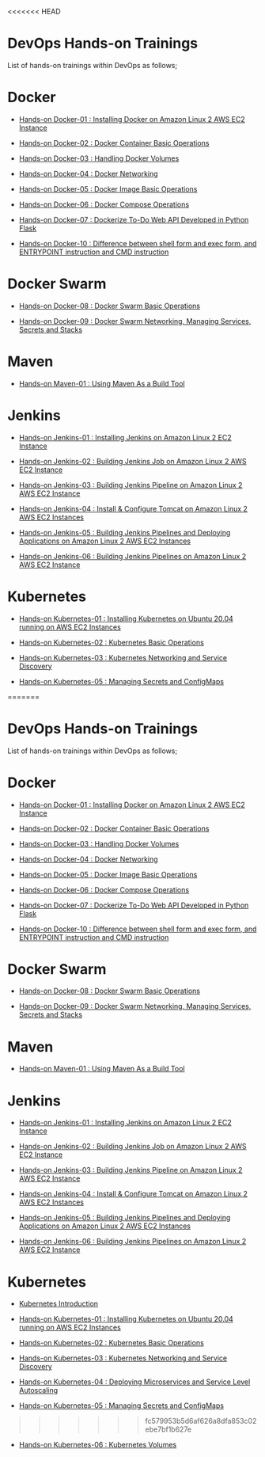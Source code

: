 <<<<<<< HEAD
# DevOps Hands-on Trainings

List of hands-on trainings within DevOps as follows;

# Docker

- [Hands-on Docker-01 : Installing Docker on Amazon Linux 2 AWS EC2 Instance](./docker/docker-01-installing-on-ec2-linux2/)

- [Hands-on Docker-02 : Docker Container Basic Operations](./docker/docker-02-container-basic-operations/)

- [Hands-on Docker-03 : Handling Docker Volumes](./docker/docker-03-handling-volumes/)

- [Hands-on Docker-04 : Docker Networking](./docker/docker-04-networking/)

- [Hands-on Docker-05 : Docker Image Basic Operations](./docker/docker-05-image-basic-operations/)
  
- [Hands-on Docker-06 : Docker Compose Operations](./docker/docker-06-compose-operations/)
  
- [Hands-on Docker-07 :  Dockerize To-Do Web API Developed in Python Flask](./docker/docker-07-dockerize-to-do-app-on-python-flask/)

- [Hands-on Docker-10 : Difference between shell form and exec form, and ENTRYPOINT instruction and CMD instruction](./docker/docker-10-difference-between-exec-form-shell-form-and-CMD-ENTRYPOINT-instructions)

# Docker Swarm

- [Hands-on Docker-08 : Docker Swarm Basic Operations](./docker/docker-08-swarm-basic-operations)

- [Hands-on Docker-09 : Docker Swarm Networking, Managing Services, Secrets and Stacks](./docker/docker-09-swarm-networking-managing-services-secrets-stacks)

# Maven

- [Hands-on Maven-01 : Using Maven As a Build Tool](./maven/maven-01-using-maven-as-a-build-tool/)

# Jenkins

- [Hands-on Jenkins-01 : Installing Jenkins on Amazon Linux 2 EC2 Instance](./jenkins/jenkins-01-installing-on-ec2-linux2)

- [Hands-on Jenkins-02 : Building Jenkins Job on Amazon Linux 2 AWS EC2 Instance](./jenkins/jenkins-02-building-jenkins-job)

- [Hands-on Jenkins-03 : Building Jenkins Pipeline on Amazon Linux 2 AWS EC2 Instance](./jenkins/jenkins-03-building-jenkins-pipeline)

- [Hands-on Jenkins-04 : Install & Configure Tomcat on Amazon Linux 2 AWS EC2 Instances](./jenkins/jenkins-04-install-configure-tomcat)

- [Hands-on Jenkins-05 : Building Jenkins Pipelines and Deploying Applications on Amazon Linux 2 AWS EC2 Instances](./jenkins/jenkins-05-deployment-to-staging-environments)

- [Hands-on Jenkins-06 : Building Jenkins Pipelines on Amazon Linux 2 AWS EC2 Instance](./jenkins/jenkins-06-building-pipeline-with-docker-ecr-python)


# Kubernetes

- [Hands-on Kubernetes-01 : Installing Kubernetes on Ubuntu 20.04 running on AWS EC2 Instances](./kubernetes/kubernetes-01-installing-on-ec2-linux2)

- [Hands-on Kubernetes-02 : Kubernetes Basic Operations](./kubernetes/kubernetes-02-basic-operations)

- [Hands-on Kubernetes-03 : Kubernetes Networking and Service Discovery](./kubernetes/kubernetes-03-networking-service-discovery)

- [Hands-on Kubernetes-05 : Managing Secrets and ConfigMaps](./kubernetes/kubernetes-05-managing-secrets-and-configmaps)

=======
# DevOps Hands-on Trainings

List of hands-on trainings within DevOps as follows;

# Docker

- [Hands-on Docker-01 : Installing Docker on Amazon Linux 2 AWS EC2 Instance](./docker/docker-01-installing-on-ec2-linux2/)

- [Hands-on Docker-02 : Docker Container Basic Operations](./docker/docker-02-container-basic-operations/)

- [Hands-on Docker-03 : Handling Docker Volumes](./docker/docker-03-handling-volumes/)

- [Hands-on Docker-04 : Docker Networking](./docker/docker-04-networking/)

- [Hands-on Docker-05 : Docker Image Basic Operations](./docker/docker-05-image-basic-operations/)
  
- [Hands-on Docker-06 : Docker Compose Operations](./docker/docker-06-compose-operations/)
  
- [Hands-on Docker-07 :  Dockerize To-Do Web API Developed in Python Flask](./docker/docker-07-dockerize-to-do-app-on-python-flask/)

- [Hands-on Docker-10 : Difference between shell form and exec form, and ENTRYPOINT instruction and CMD instruction](./docker/docker-10-difference-between-exec-form-shell-form-and-CMD-ENTRYPOINT-instructions)

# Docker Swarm

- [Hands-on Docker-08 : Docker Swarm Basic Operations](./docker/docker-08-swarm-basic-operations)

- [Hands-on Docker-09 : Docker Swarm Networking, Managing Services, Secrets and Stacks](./docker/docker-09-swarm-networking-managing-services-secrets-stacks)

# Maven

- [Hands-on Maven-01 : Using Maven As a Build Tool](./maven/maven-01-using-maven-as-a-build-tool/)

# Jenkins

- [Hands-on Jenkins-01 : Installing Jenkins on Amazon Linux 2 EC2 Instance](./jenkins/jenkins-01-installing-on-ec2-linux2)

- [Hands-on Jenkins-02 : Building Jenkins Job on Amazon Linux 2 AWS EC2 Instance](./jenkins/jenkins-02-building-jenkins-job)

- [Hands-on Jenkins-03 : Building Jenkins Pipeline on Amazon Linux 2 AWS EC2 Instance](./jenkins/jenkins-03-building-jenkins-pipeline)

- [Hands-on Jenkins-04 : Install & Configure Tomcat on Amazon Linux 2 AWS EC2 Instances](./jenkins/jenkins-04-install-configure-tomcat)

- [Hands-on Jenkins-05 : Building Jenkins Pipelines and Deploying Applications on Amazon Linux 2 AWS EC2 Instances](./jenkins/jenkins-05-deployment-to-staging-environments)

- [Hands-on Jenkins-06 : Building Jenkins Pipelines on Amazon Linux 2 AWS EC2 Instance](./jenkins/jenkins-06-building-pipeline-with-docker-ecr-python)


# Kubernetes

- [Kubernetes Introduction](./kubernetes/kubernetes-00-introduction)
  
- [Hands-on Kubernetes-01 : Installing Kubernetes on Ubuntu 20.04 running on AWS EC2 Instances](./kubernetes/kubernetes-01-installing-on-ec2-linux2)

- [Hands-on Kubernetes-02 : Kubernetes Basic Operations](./kubernetes/kubernetes-02-basic-operations)

- [Hands-on Kubernetes-03 : Kubernetes Networking and Service Discovery](./kubernetes/kubernetes-03-networking-service-discovery)

- [Hands-on Kubernetes-04 : Deploying Microservices and Service Level Autoscaling](./kubernetes/kubernetes-04-microservice-deployment-and-autoscaling)

- [Hands-on Kubernetes-05 : Managing Secrets and ConfigMaps](./kubernetes/kubernetes-05-managing-secrets-and-configmaps)

>>>>>>> fc579953b5d6af626a8dfa853c02ebe7bf1b627e
- [Hands-on Kubernetes-06 : Kubernetes Volumes](./kubernetes/kubernetes-06-pods-volumes)
